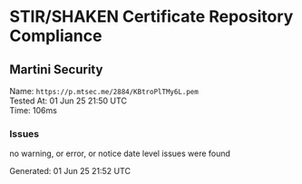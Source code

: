 # STIR/SHAKEN Certificate Repository Compliance

## Martini Security

Name: `https://p.mtsec.me/2884/KBtroPlTMy6L.pem`\
Tested At: 01 Jun 25 21:50 UTC\
Time: 106ms

### Issues

no warning, or error, or notice date level issues were found

Generated: 01 Jun 25 21:52 UTC